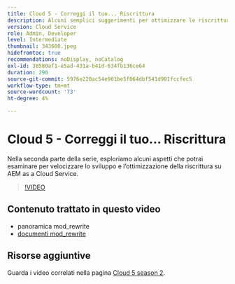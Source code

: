 ```yaml
---
title: Cloud 5 - Correggi il tuo... Riscrittura
description: Alcuni semplici suggerimenti per ottimizzare le riscritture e velocizzare il sito
version: Cloud Service
role: Admin, Developer
level: Intermediate
thumbnail: 343600.jpeg
hidefromtoc: true
recommendations: noDisplay, noCatalog
exl-id: 38580af1-e5ad-431a-b41d-634fb136ce64
duration: 290
source-git-commit: 5976e220ac54e901be5f064dbf541d901fccfec5
workflow-type: tm+mt
source-wordcount: '73'
ht-degree: 4%

---
```


# Cloud 5 - Correggi il tuo... Riscrittura

Nella seconda parte della serie, esploriamo alcuni aspetti che potrai esaminare per velocizzare lo sviluppo e l’ottimizzazione della riscrittura su AEM as a Cloud Service.

>[!VIDEO](https://video.tv.adobe.com/v/343600?quality=12&learn=on)

## Contenuto trattato in questo video

+ panoramica mod_rewrite
+ [documenti mod_rewrite](https://httpd.apache.org/docs/current/mod/mod_rewrite.html)

## Risorse aggiuntive

Guarda i video correlati nella pagina [Cloud 5 season 2](../cloud5-season-2.md).
